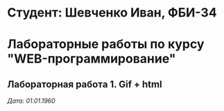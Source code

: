 # Студент: Шевченко Иван, ФБИ-34

# Лабораторные работы по курсу "WEB-программирование"

## Лабораторная работа 1. Gif + html

*Дата: 01.01.1960*